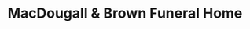 ---
title: "MacDougall & Brown Funeral Home"
url: /toronto/macdougall-und-brown-funeral-home/
shop: Bestattungen
---